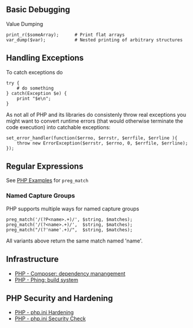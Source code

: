 ## Basic Debugging 

Value Dumping

    print_r($someArray);      # Print flat arrays
    var_dump($var);           # Nested printing of arbitrary structures

## Handling Exceptions

To catch exceptions do

    try {
        # do something
    } catch(Exception $e) {
        print "$e\n";
    }

As not all of PHP and its libraries do consistenly throw real exceptions you might
want to convert runtime errors (that would otherwise terminate the code execution)
into catchable exceptions:

    set_error_handler(function($errno, $errstr, $errfile, $errline ){
        throw new ErrorException($errstr, $errno, 0, $errfile, $errline);
    });

## Regular Expressions

See [PHP Examples](https://lzone.de/#/LZone%20Examples/PHP%20Examples) for `preg_match`

### Named Capture Groups

PHP supports multiple ways for named capture groups

    preg_match('/(?P<name>.+)/', $string, $matches);
    preg_match('/(?<name>.+)/',  $string, $matches);
    preg_match("/(?'name'.+)/",  $string, $matches);

All variants above return the same match named 'name'.

## Infrastructure

-   [PHP - Composer: dependency manangement](https://getcomposer.org/)
-   [PHP - Phing: build system](https://github.com/phingofficial/phing)

## PHP Security and Hardening

-   [PHP - php.ini Hardening](http://www.madirish.net/199)
-   [PHP - php.ini Security Check](https://github.com/funkatron/phpsecinfo)

